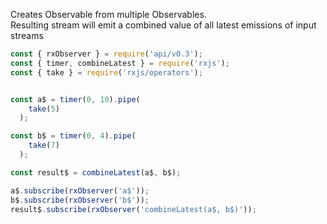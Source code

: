 <!--
name:		
title:		combineLatest
pageTitle:	RxJS combineLatest operator example + marble diagram
desc:		Creates Observable from multiple Observables. Resulting stream will emit a combined value of all latest emissions of input streams
docsUrl:	https://rxjs.dev/api/index/function/combineLatest
-->

Creates Observable from multiple Observables.  
Resulting stream will emit a combined value of all latest emissions of input streams

```js
const { rxObserver } = require('api/v0.3');
const { timer, combineLatest } = require('rxjs');
const { take } = require('rxjs/operators');


const a$ = timer(0, 10).pipe(
    take(5)
  );

const b$ = timer(0, 4).pipe(
    take(7)
  );

const result$ = combineLatest(a$, b$);

a$.subscribe(rxObserver('a$'));
b$.subscribe(rxObserver('b$'));
result$.subscribe(rxObserver('combineLatest(a$, b$)'));

```
